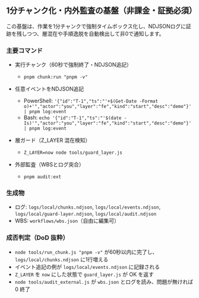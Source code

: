 ## 1分チャンク化・内外監査の基盤（非課金・証拠必須）

この基盤は、作業を1分チャンクで強制タイムボックス化し、NDJSONログに証跡を残しつつ、層混在や手順逸脱を自動検出して非0で通知します。

### 主要コマンド

- 実行チャンク（60秒で強制終了・NDJSON追記）
  - `pnpm chunk:run "pnpm -v"`

- 任意イベントをNDJSON追記
  - PowerShell: `'{"id":"T-1","ts":"'+$(Get-Date -Format o)+'","actor":"you","layer":"fe","kind":"start","desc":"demo"}' | pnpm log:event`
  - Bash: `echo '{"id":"T-1","ts":"'$(date -Is)'","actor":"you","layer":"fe","kind":"start","desc":"demo"}' | pnpm log:event`

- 層ガード（Z_LAYER 混在検知）
  - `Z_LAYER=now node tools/guard_layer.js`

- 外部監査（WBSとログ突合）
  - `pnpm audit:ext`

### 生成物

- ログ: `logs/local/chunks.ndjson`, `logs/local/events.ndjson`, `logs/local/guard-layer.ndjson`, `logs/local/audit.ndjson`
- WBS: `workflows/wbs.json`（自由に編集可）

### 成否判定（DoD 抜粋）

- `node tools/run_chunk.js "pnpm -v"` が60秒以内に完了し、`logs/local/chunks.ndjson` に1行増える
- イベント追記の例が `logs/local/events.ndjson` に記録される
- `Z_LAYER` を `now` にした状態で `guard_layer.js` が OK を返す
- `node tools/audit_external.js` が `wbs.json` とログを読み、問題が無ければ 0 終了


